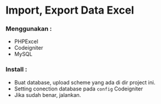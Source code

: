 # Import, Export Data Excel

### Menggunakan :

- PHPExcel
- Codeigniter
- MySQL

### Install :

- Buat database, upload scheme yang ada di dir project ini.
- Setting conection database pada `config` Codeigniter
- Jika sudah benar, jalankan.


